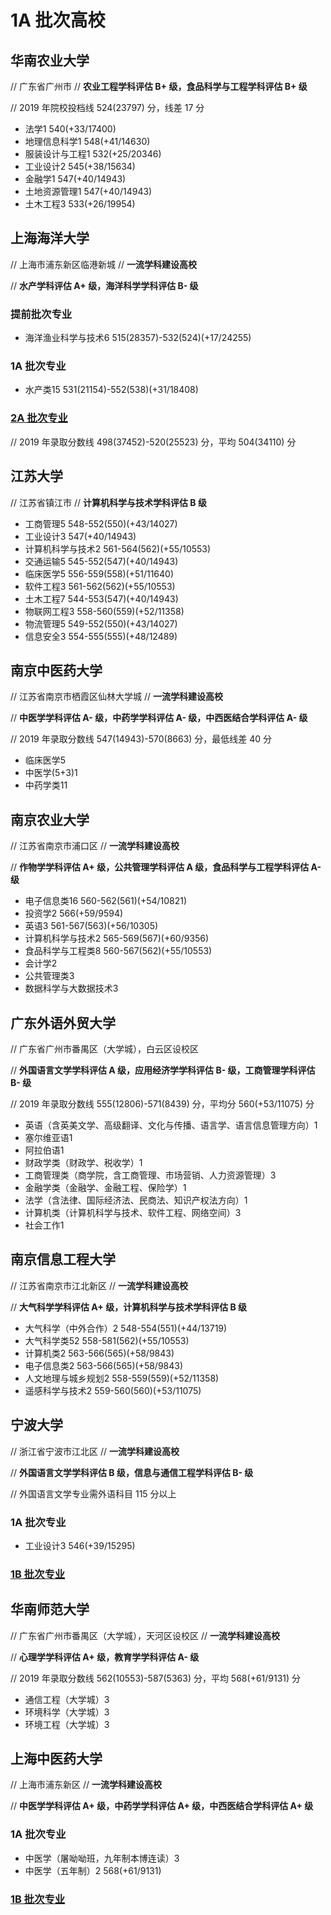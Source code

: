 # 1A 批次高校

## 华南农业大学

// 广东省广州市
// **农业工程学科评估 B+ 级，食品科学与工程学科评估 B+ 级**

//  2019 年院校投档线 524(23797) 分，线差 17 分

* 法学1 540(+33/17400)
* 地理信息科学1 548(+41/14630)
* 服装设计与工程1 532(+25/20346) 
* 工业设计2 545(+38/15634)
* 金融学1 547(+40/14943)
* 土地资源管理1 547(+40/14943)
* 土木工程3 533(+26/19954)


## 上海海洋大学

// 上海市浦东新区临港新城
// **一流学科建设高校**

// **水产学科评估 A+ 级，海洋科学学科评估 B- 级**

### 提前批次专业

* 海洋渔业科学与技术6 515(28357)-532(524)(+17/24255)

### 1A 批次专业

* 水产类15 531(21154)-552(538)(+31/18408)

### [2A 批次专业](/zy2020/2A#上海海洋大学)

// 2019 年录取分数线 498(37452)-520(25523) 分，平均 504(34110) 分


## 江苏大学

// 江苏省镇江市
// **计算机科学与技术学科评估 B 级**

* 工商管理5 548-552(550)(+43/14027)
* 工业设计3 547(+40/14943)
* 计算机科学与技术2 561-564(562)(+55/10553)
* 交通运输5 545-552(547)(+40/14943)
* 临床医学5 556-559(558)(+51/11640)
* 软件工程3 561-562(562)(+55/10553)
* 土木工程7 544-553(547)(+40/14943)
* 物联网工程3 558-560(559)(+52/11358)
* 物流管理5 549-552(550)(+43/14027)
* 信息安全3 554-555(555)(+48/12489)

## 南京中医药大学

// 江苏省南京市栖霞区仙林大学城
// **一流学科建设高校**

// **中医学学科评估 A- 级，中药学学科评估 A- 级，中西医结合学科评估 A- 级**

// 2019 年录取分数线 547(14943)-570(8663) 分，最低线差 40 分

* 临床医学5
* 中医学(5+3)1
* 中药学类11

## 南京农业大学

// 江苏省南京市浦口区
// **一流学科建设高校**

// **作物学学科评估 A+ 级，公共管理学科评估 A 级，食品科学与工程学科评估 A- 级**

* 电子信息类16 560-562(561)(+54/10821)
* 投资学2 566(+59/9594)
* 英语3 561-567(563)(+56/10305)
* 计算机科学与技术2 565-569(567)(+60/9356)
* 食品科学与工程类8 560-567(562)(+55/10553)
* 会计学2 
* 公共管理类3 
* 数据科学与大数据技术3 


## 广东外语外贸大学

// 广东省广州市番禺区（大学城），白云区设校区

// **外国语言文学学科评估 A 级，应用经济学学科评估 B- 级，工商管理学科评估 B- 级**

// 2019 年录取分数线 555(12806)-571(8439) 分，平均分 560(+53/11075) 分

* 英语（含英美文学、高级翻译、文化与传播、语言学、语言信息管理方向）1
* 塞尔维亚语1
* 阿拉伯语1
* 财政学类（财政学、税收学）1
* 工商管理类（商学院，含工商管理、市场营销、人力资源管理）3
* 金融学类（金融学、金融工程、保险学）1
* 法学（含法律、国际经济法、民商法、知识产权法方向）1
* 计算机类（计算机科学与技术、软件工程、网络空间）3
* 社会工作1


## 南京信息工程大学

// 江苏省南京市江北新区
// **一流学科建设高校**

// **大气科学学科评估 A+ 级，计算机科学与技术学科评估 B 级**

* 大气科学（中外合作）2 548-554(551)(+44/13719)
* 大气科学类52 558-581(562)(+55/10553)
* 计算机类2 563-566(565)(+58/9843)
* 电子信息类2 563-566(565)(+58/9843)
* 人文地理与城乡规划2 558-559(559)(+52/11358)
* 遥感科学与技术2 559-560(560)(+53/11075)


## 宁波大学

// 浙江省宁波市江北区
// **一流学科建设高校**

// **外国语言文学学科评估 B 级，信息与通信工程学科评估 B- 级**

// 外国语言文学专业需外语科目 115 分以上

### 1A 批次专业

* 工业设计3 546(+39/15295)

### [1B 批次专业](/zy2020/1B#宁波大学)


## 华南师范大学

// 广东省广州市番禺区（大学城），天河区设校区
// **一流学科建设高校**

// **心理学学科评估 A+ 级，教育学学科评估 A- 级**

// 2019 年录取分数线 562(10553)-587(5363) 分，平均 568(+61/9131) 分

* 通信工程（大学城）3
* 环境科学（大学城）3
* 环境工程（大学城）3


## 上海中医药大学

// 上海市浦东新区
// **一流学科建设高校**

// **中医学学科评估 A+ 级，中药学学科评估 A+ 级，中西医结合学科评估 A+ 级**

### 1A 批次专业

* 中医学（屠呦呦班，九年制本博连读）3
* 中医学（五年制）2 568(+61/9131)

### [1B 批次专业](/zy2020/1B#上海中医药大学)